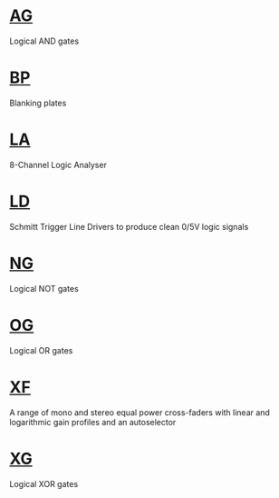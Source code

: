 # [AG](AG.md)
Logical AND gates

# [BP](BP.md)
Blanking plates

# [LA](LA.md)
8-Channel Logic Analyser

# [LD](LD.md)
Schmitt Trigger Line Drivers to produce clean 0/5V logic signals

# [NG](NG.md)
Logical NOT gates

# [OG](OG.md)
Logical OR gates

# [XF](XF.md)
A range of mono and stereo equal power cross-faders with linear and logarithmic gain profiles and an autoselector

# [XG](XG.md)
Logical XOR gates

